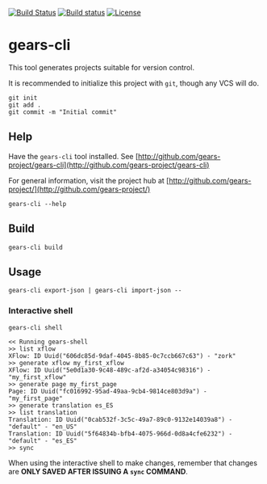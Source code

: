 [![Build Status](https://travis-ci.org/gears-project/gears-cli.svg?branch=master)](https://travis-ci.org/gears-project/gears-cli)
[![Build status](https://ci.appveyor.com/api/projects/status/e6k86vca03kglpcg/branch/master?svg=true)](https://ci.appveyor.com/project/michiel/gears-cli/branch/master)
[![License](https://img.shields.io/badge/license-MIT-blue.svg)](https://raw.githubusercontent.com/gears-project/gears-core-rust/master/LICENSE)

# gears-cli

This tool generates projects suitable for version control.

It is recommended to initialize this project with `git`, though any VCS will do.

    git init
    git add .
    git commit -m "Initial commit"

## Help

Have the `gears-cli` tool installed. See 
[http://github.com/gears-project/gears-cli](http://github.com/gears-project/gears-cli)

For general information, visit the project hub at
[http://github.com/gears-project/](http://github.com/gears-project/)

    gears-cli --help

## Build

    gears-cli build

## Usage

    gears-cli export-json | gears-cli import-json --  

### Interactive shell

    gears-cli shell

    << Running gears-shell
    >> list xflow
    XFlow: ID Uuid("606dc85d-9daf-4045-8b85-0c7ccb667c63") - "zork"
    >> generate xflow my_first_xflow
    XFlow: ID Uuid("5e0d1a30-9c48-489c-af2d-a34054c98316") - "my_first_xflow"
    >> generate page my_first_page
    Page: ID Uuid("fc016992-95ad-49aa-9cb4-9814ce803d9a") - "my_first_page"
    >> generate translation es_ES
    >> list translation
    Translation: ID Uuid("0cab532f-3c5c-49a7-89c0-9132e14039a8") - "default" - "en_US"
    Translation: ID Uuid("5f64834b-bfb4-4075-966d-0d8a4cfe6232") - "default" - "es_ES"
    >> sync

When using the interactive shell to make changes, remember that changes are **ONLY SAVED AFTER
ISSUING A `sync` COMMAND**.

